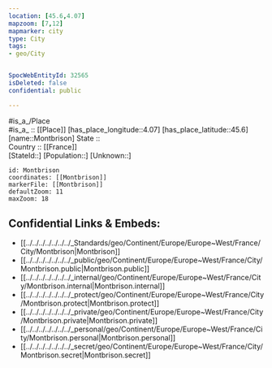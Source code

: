 ```yaml
---
location: [45.6,4.07] 
mapzoom: [7,12] 
mapmarker: city 
type: City
tags:
- geo/City


SpocWebEntityId: 32565
isDeleted: false
confidential: public

---
```

#is_a_/Place  
#is_a_ :: [[Place]] 
[has_place_longitude::4.07] 
[has_place_latitude::45.6] 
[name::Montbrison] 
State ::  
Country :: [[France]]  
[StateId::] 
[Population::] 
[Unknown::] 


```leaflet
id: Montbrison
coordinates: [[Montbrison]] 
markerFile: [[Montbrison]] 
defaultZoom: 11 
maxZoom: 18
```


## Confidential Links & Embeds: 
- [[../../../../../../../_Standards/geo/Continent/Europe/Europe~West/France/City/Montbrison|Montbrison]] 
- [[../../../../../../../_public/geo/Continent/Europe/Europe~West/France/City/Montbrison.public|Montbrison.public]] 
- [[../../../../../../../_internal/geo/Continent/Europe/Europe~West/France/City/Montbrison.internal|Montbrison.internal]] 
- [[../../../../../../../_protect/geo/Continent/Europe/Europe~West/France/City/Montbrison.protect|Montbrison.protect]] 
- [[../../../../../../../_private/geo/Continent/Europe/Europe~West/France/City/Montbrison.private|Montbrison.private]] 
- [[../../../../../../../_personal/geo/Continent/Europe/Europe~West/France/City/Montbrison.personal|Montbrison.personal]] 
- [[../../../../../../../_secret/geo/Continent/Europe/Europe~West/France/City/Montbrison.secret|Montbrison.secret]] 
